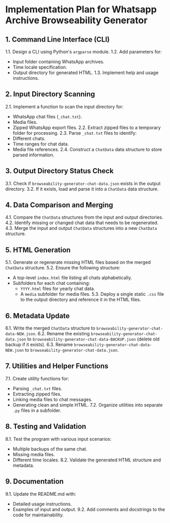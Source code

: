 # Implementation Plan for Whatsapp Archive Browseability Generator

## 1. Command Line Interface (CLI)
1.1. Design a CLI using Python's `argparse` module.
1.2. Add parameters for:
  - Input folder containing WhatsApp archives.
  - Time locale specification.
  - Output directory for generated HTML.
1.3. Implement help and usage instructions.

## 2. Input Directory Scanning
2.1. Implement a function to scan the input directory for:
  - WhatsApp chat files (`_chat.txt`).
  - Media files.
  - Zipped WhatsApp export files.
2.2. Extract zipped files to a temporary folder for processing.
2.3. Parse `_chat.txt` files to identify:
  - Different chats.
  - Time ranges for chat data.
  - Media file references.
2.4. Construct a `ChatData` data structure to store parsed information.

## 3. Output Directory Status Check
3.1. Check if `browseability-generator-chat-data.json` exists in the output directory.
3.2. If it exists, load and parse it into a `ChatData` data structure.

## 4. Data Comparison and Merging
4.1. Compare the `ChatData` structures from the input and output directories.
4.2. Identify missing or changed chat data that needs to be regenerated.
4.3. Merge the input and output `ChatData` structures into a new `ChatData` structure.

## 5. HTML Generation
5.1. Generate or regenerate missing HTML files based on the merged `ChatData` structure.
5.2. Ensure the following structure:
  - A top-level `index.html` file listing all chats alphabetically.
  - Subfolders for each chat containing:
    - `YYYY.html` files for yearly chat data.
    - A `media` subfolder for media files.
5.3. Deploy a single static `.css` file to the output directory and reference it in the HTML files.

## 6. Metadata Update
6.1. Write the merged `ChatData` structure to `browseability-generator-chat-data-NEW.json`.
6.2. Rename the existing `browseability-generator-chat-data.json` to `browseability-generator-chat-data-BACKUP.json` (delete old backup if it exists).
6.3. Rename `browseability-generator-chat-data-NEW.json` to `browseability-generator-chat-data.json`.

## 7. Utilities and Helper Functions
7.1. Create utility functions for:
  - Parsing `_chat.txt` files.
  - Extracting zipped files.
  - Linking media files to chat messages.
  - Generating clean and simple HTML.
7.2. Organize utilities into separate `.py` files in a subfolder.

## 8. Testing and Validation
8.1. Test the program with various input scenarios:
  - Multiple backups of the same chat.
  - Missing media files.
  - Different time locales.
8.2. Validate the generated HTML structure and metadata.

## 9. Documentation
9.1. Update the README.md with:
  - Detailed usage instructions.
  - Examples of input and output.
9.2. Add comments and docstrings to the code for maintainability.
